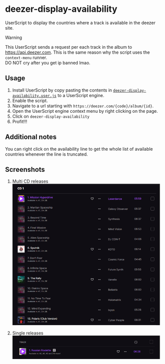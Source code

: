 # deezer-display-availability

UserScript to display the countries where a track is available in the deezer site.

> [!WARNING]
> This UserScript sends a request per each track in the album to https://api.deezer.com. This is the same reason why the script uses the `context-menu` runner. <br>
> DO NOT cry after you get ip banned lmao.

## Usage

1. Install UserScript by copy pasting the contents in [`deezer-display-availability.user.js`](./deezer-display-availability.js) to a UserScript engine.
2. Enable the script.
3. Navigate to a url starting with `https://deezer.com/{code}/album/{id}`.
4. Open the UserScript engine context menu by right clicking on the page.
5. Click on `deezer-display-availability`
6. Profit!!!

## Additional notes

You can right click on the availability line to get the whole list of available countries whenever the line is truncated.

## Screenshots

1. Multi CD releases
   ![image](./assets/01.png)

2. Single releases
   ![image](./assets/02.png)
